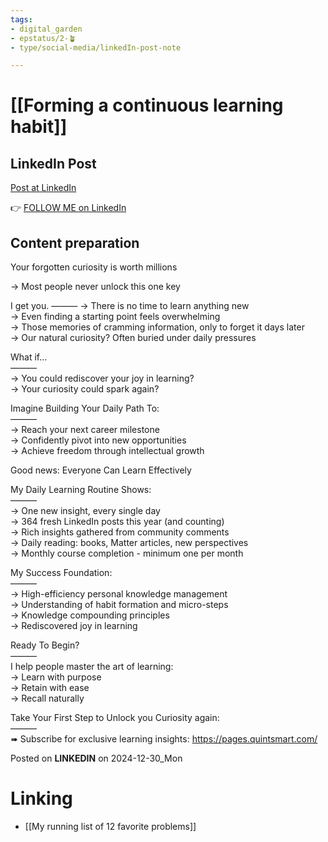 ```yaml
---
tags: 
- digital_garden
- epstatus/2-🪴
- type/social-media/linkedIn-post-note

---
```

# [[Forming a continuous learning habit]]
## LinkedIn Post
[Post at LinkedIn]()
  

👉 [FOLLOW ME on LinkedIn](https://www.linkedin.com/comm/mynetwork/discovery-see-all?usecase=PEOPLE_FOLLOWS&followMember=sebastiankamilli)

## Content preparation

Your forgotten curiosity is worth millions

→ Most people never unlock this one key

I get you. 
———
→ There is no time to learn anything new  
→ Even finding a starting point feels overwhelming  
→ Those memories of cramming information, only to forget it days later  
→ Our natural curiosity? Often buried under daily pressures

What if...  
———  
→ You could rediscover your joy in learning?  
→ Your curiosity could spark again?

Imagine Building Your Daily Path To:  
———  
→ Reach your next career milestone  
→ Confidently pivot into new opportunities  
→ Achieve freedom through intellectual growth


Good news: Everyone Can Learn Effectively

My Daily Learning Routine Shows:  
———  
→ One new insight, every single day  
→ 364 fresh LinkedIn posts this year (and counting)  
→ Rich insights gathered from community comments  
→ Daily reading: books, Matter articles, new perspectives  
→ Monthly course completion - minimum one per month

My Success Foundation:  
———  
→ High-efficiency personal knowledge management  
→ Understanding of habit formation and micro-steps  
→ Knowledge compounding principles  
→ Rediscovered joy in learning

Ready To Begin?  
———  
I help people master the art of learning:  
→ Learn with purpose  
→ Retain with ease  
→ Recall naturally

Take Your First Step to Unlock you Curiosity again:  
———  
➠ Subscribe for exclusive learning insights: https://pages.quintsmart.com/





Posted on **LINKEDIN** on 2024-12-30_Mon
# Linking
+ [[My running list of 12 favorite problems]]